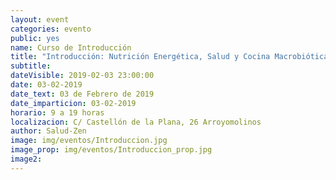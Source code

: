 ```yaml
---
layout: event
categories: evento
public: yes
name: Curso de Introducción
title: "Introducción: Nutrición Energética, Salud y Cocina Macrobiótica"
subtitle:
dateVisible: 2019-02-03 23:00:00
date: 03-02-2019
date_text: 03 de Febrero de 2019
date_imparticion: 03-02-2019
horario: 9 a 19 horas
localizacion: C/ Castellón de la Plana, 26 Arroyomolinos
author: Salud-Zen
image: img/eventos/Introduccion.jpg
image_prop: img/eventos/Introduccion_prop.jpg
image2:
---
```

